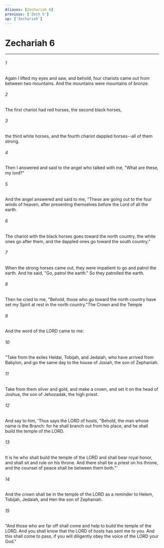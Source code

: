 ```yaml
---
Aliases: [Zechariah 6]
previous: ['Zech 5']
up: ['Zechariah']
---
```

# Zechariah 6

***

 

###### 1 
Again I lifted my eyes and saw, and behold, four chariots came out from between two mountains. And the mountains were mountains of bronze. 
 

###### 2 
The first chariot had red horses, the second black horses, 
 

###### 3 
the third white horses, and the fourth chariot dappled horses--all of them strong. 
 

###### 4 
Then I answered and said to the angel who talked with me, "What are these, my lord?" 
 

###### 5 
And the angel answered and said to me, "These are going out to the four winds of heaven, after presenting themselves before the Lord of all the earth. 
 

###### 6 
The chariot with the black horses goes toward the north country, the white ones go after them, and the dappled ones go toward the south country." 
 

###### 7 
When the strong horses came out, they were impatient to go and patrol the earth. And he said, "Go, patrol the earth." So they patrolled the earth. 
 

###### 8 
Then he cried to me, "Behold, those who go toward the north country have set my Spirit at rest in the north country."The Crown and the Temple
 
 

###### 9 
And the word of the LORD came to me: 
 

###### 10 
"Take from the exiles Heldai, Tobijah, and Jedaiah, who have arrived from Babylon, and go the same day to the house of Josiah, the son of Zephaniah. 
 

###### 11 
Take from them silver and gold, and make a crown, and set it on the head of Joshua, the son of Jehozadak, the high priest. 
 

###### 12 
And say to him, 'Thus says the LORD of hosts, "Behold, the man whose name is the Branch: for he shall branch out from his place, and he shall build the temple of the LORD. 
 

###### 13 
It is he who shall build the temple of the LORD and shall bear royal honor, and shall sit and rule on his throne. And there shall be a priest on his throne, and the counsel of peace shall be between them both."' 
 

###### 14 
And the crown shall be in the temple of the LORD as a reminder to Helem, Tobijah, Jedaiah, and Hen the son of Zephaniah.
 
 

###### 15 
"And those who are far off shall come and help to build the temple of the LORD. And you shall know that the LORD of hosts has sent me to you. And this shall come to pass, if you will diligently obey the voice of the LORD your God."
 

